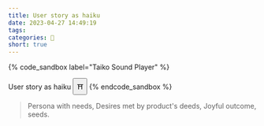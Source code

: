 ```yaml
---
title: User story as haiku
date: 2023-04-27 14:49:19
tags:
categories: 💬
short: true
---
```


{% code_sandbox label="Taiko Sound Player" %}
<script>
	function play() {
		var audio = document.getElementById("audio");
		audio.play();
	  }
</script>

User story as haiku <button id="taiko-easter-egg" onClick=play()>⛩️</button><audio id="audio" src="https://thomas.design/media/blog/sounds/taiko.mp3"></audio>
{% endcode_sandbox %}

> Persona with needs,
> Desires met by product's deeds,
> Joyful outcome, seeds.
